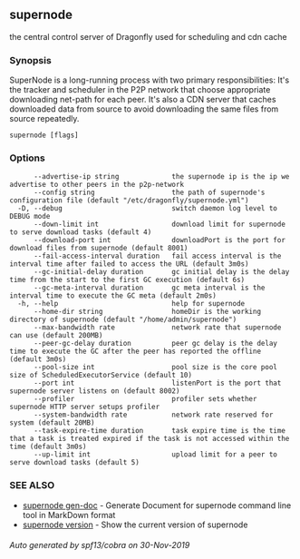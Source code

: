 ## supernode

the central control server of Dragonfly used for scheduling and cdn cache

### Synopsis

SuperNode is a long-running process with two primary responsibilities:
It's the tracker and scheduler in the P2P network that choose appropriate downloading net-path for each peer.
It's also a CDN server that caches downloaded data from source to avoid downloading the same files from source repeatedly.

```
supernode [flags]
```

### Options

```
      --advertise-ip string             the supernode ip is the ip we advertise to other peers in the p2p-network
      --config string                   the path of supernode's configuration file (default "/etc/dragonfly/supernode.yml")
  -D, --debug                           switch daemon log level to DEBUG mode
      --down-limit int                  download limit for supernode to serve download tasks (default 4)
      --download-port int               downloadPort is the port for download files from supernode (default 8001)
      --fail-access-interval duration   fail access interval is the interval time after failed to access the URL (default 3m0s)
      --gc-initial-delay duration       gc initial delay is the delay time from the start to the first GC execution (default 6s)
      --gc-meta-interval duration       gc meta interval is the interval time to execute the GC meta (default 2m0s)
  -h, --help                            help for supernode
      --home-dir string                 homeDir is the working directory of supernode (default "/home/admin/supernode")
      --max-bandwidth rate              network rate that supernode can use (default 200MB)
      --peer-gc-delay duration          peer gc delay is the delay time to execute the GC after the peer has reported the offline (default 3m0s)
      --pool-size int                   pool size is the core pool size of ScheduledExecutorService (default 10)
      --port int                        listenPort is the port that supernode server listens on (default 8002)
      --profiler                        profiler sets whether supernode HTTP server setups profiler
      --system-bandwidth rate           network rate reserved for system (default 20MB)
      --task-expire-time duration       task expire time is the time that a task is treated expired if the task is not accessed within the time (default 3m0s)
      --up-limit int                    upload limit for a peer to serve download tasks (default 5)
```

### SEE ALSO

* [supernode gen-doc](supernode_gen-doc.md)	 - Generate Document for supernode command line tool in MarkDown format
* [supernode version](supernode_version.md)	 - Show the current version of supernode

###### Auto generated by spf13/cobra on 30-Nov-2019
